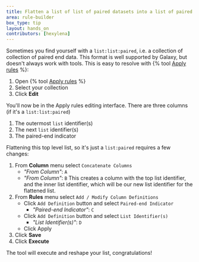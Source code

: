```yaml
---
title: Flatten a list of list of paired datasets into a list of paired datasets
area: rule-builder 
box_type: tip
layout: hands_on
contributors: [hexylena]
---
```


Sometimes you find yourself with a `list:list:paired`, i.e. a collection of collection of paired end data. This format is well supported by Galaxy, but doesn't always work with tools. This is easy to resolve with {% tool [Apply rules](__APPLY_RULES__) %}:

1. Open {% tool [Apply rules](__APPLY_RULES__) %} 
2. Select your collection
3. Click **Edit**

You'll now be in the Apply rules editing interface. There are three columns (if it's a `list:list:paired`)

1. The outermost `list` identifier(s)
2. The next `list` identifier(s)
3. The paired-end indicator

Flattening this top level list, so it's just a `list:paired` requires a few changes:

1. From **Column** menu select `Concatenate Columns`
   - *"From Column"*: `A`
   - *"From Column"*: `B`
   This creates a column with the top list identifier, and the inner list identifier, which will be our new list identifier for the flattened list. 
2. From **Rules** menu select `Add / Modify Column Definitions`
   - Click `Add Definition` button and select `Paired-end Indicator`
     - *"Paired-end Indicator"*: `C`
   - Click `Add Definition` button and select `List Identifier(s)`
     - *"List Identifier(s)"*: `D`
   - Click Apply
3. Click **Save**
4. Click **Execute**

The tool will execute and reshape your list, congratulations!

